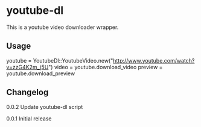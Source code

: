 # youtube-dl

This is a youtube video downloader wrapper.

## Usage
  youtube = YoutubeDl::YoutubeVideo.new("http://www.youtube.com/watch?v=zzG4K2m_j5U")
  video = youtube.download_video
  preview = youtube.download_preview

## Changelog

0.0.2 Update youtube-dl script

0.0.1 Initial release